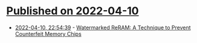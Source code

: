 # [Published on 2022-04-10](index.md)

* [2022-04-10, 22:54:39](https://news.ycombinator.com/item?id=30982564) - [Watermarked ReRAM: A Technique to Prevent Counterfeit Memory Chips](https://arxiv.org/abs/2204.02104)
